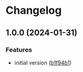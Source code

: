 # Changelog

## 1.0.0 (2024-01-31)


### Features

* initial version ([b1f94b1](https://github.com/compwright/graphql-php-jetpack/commit/b1f94b158827bfba4e47e6b5c2ad832a671c079b))
